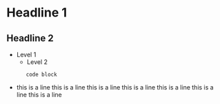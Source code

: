 # Headline 1

## Headline 2

* Level 1
  * Level 2
  ```
     code block
  ```

+ this is a line this is a line this is a line this is a line this is a line this is a line this is a line
